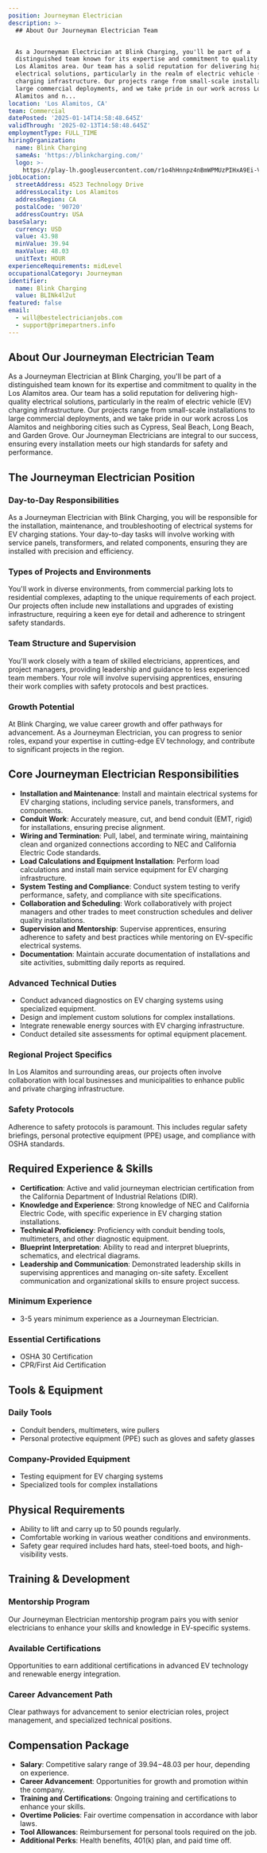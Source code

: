 ```yaml
---
position: Journeyman Electrician
description: >-
  ## About Our Journeyman Electrician Team


  As a Journeyman Electrician at Blink Charging, you'll be part of a
  distinguished team known for its expertise and commitment to quality in the
  Los Alamitos area. Our team has a solid reputation for delivering high-quality
  electrical solutions, particularly in the realm of electric vehicle (EV)
  charging infrastructure. Our projects range from small-scale installations to
  large commercial deployments, and we take pride in our work across Los
  Alamitos and n...
location: 'Los Alamitos, CA'
team: Commercial
datePosted: '2025-01-14T14:58:48.645Z'
validThrough: '2025-02-13T14:58:48.645Z'
employmentType: FULL_TIME
hiringOrganization:
  name: Blink Charging
  sameAs: 'https://blinkcharging.com/'
  logo: >-
    https://play-lh.googleusercontent.com/r1o4hHnnpz4nBmWPMUzPIHxA9Ei-VcabK1yDpBVkCu19UOeZFBlBhD7-uE7q9TlSEJo
jobLocation:
  streetAddress: 4523 Technology Drive
  addressLocality: Los Alamitos
  addressRegion: CA
  postalCode: '90720'
  addressCountry: USA
baseSalary:
  currency: USD
  value: 43.98
  minValue: 39.94
  maxValue: 48.03
  unitText: HOUR
experienceRequirements: midLevel
occupationalCategory: Journeyman
identifier:
  name: Blink Charging
  value: BLINk4l2ut
featured: false
email:
  - will@bestelectricianjobs.com
  - support@primepartners.info
---
```




## About Our Journeyman Electrician Team

As a Journeyman Electrician at Blink Charging, you'll be part of a distinguished team known for its expertise and commitment to quality in the Los Alamitos area. Our team has a solid reputation for delivering high-quality electrical solutions, particularly in the realm of electric vehicle (EV) charging infrastructure. Our projects range from small-scale installations to large commercial deployments, and we take pride in our work across Los Alamitos and neighboring cities such as Cypress, Seal Beach, Long Beach, and Garden Grove. Our Journeyman Electricians are integral to our success, ensuring every installation meets our high standards for safety and performance.

## The Journeyman Electrician Position

### Day-to-Day Responsibilities

As a Journeyman Electrician with Blink Charging, you will be responsible for the installation, maintenance, and troubleshooting of electrical systems for EV charging stations. Your day-to-day tasks will involve working with service panels, transformers, and related components, ensuring they are installed with precision and efficiency.

### Types of Projects and Environments

You'll work in diverse environments, from commercial parking lots to residential complexes, adapting to the unique requirements of each project. Our projects often include new installations and upgrades of existing infrastructure, requiring a keen eye for detail and adherence to stringent safety standards.

### Team Structure and Supervision

You'll work closely with a team of skilled electricians, apprentices, and project managers, providing leadership and guidance to less experienced team members. Your role will involve supervising apprentices, ensuring their work complies with safety protocols and best practices.

### Growth Potential

At Blink Charging, we value career growth and offer pathways for advancement. As a Journeyman Electrician, you can progress to senior roles, expand your expertise in cutting-edge EV technology, and contribute to significant projects in the region.

## Core Journeyman Electrician Responsibilities

- **Installation and Maintenance**: Install and maintain electrical systems for EV charging stations, including service panels, transformers, and components.
- **Conduit Work**: Accurately measure, cut, and bend conduit (EMT, rigid) for installations, ensuring precise alignment.
- **Wiring and Termination**: Pull, label, and terminate wiring, maintaining clean and organized connections according to NEC and California Electric Code standards.
- **Load Calculations and Equipment Installation**: Perform load calculations and install main service equipment for EV charging infrastructure.
- **System Testing and Compliance**: Conduct system testing to verify performance, safety, and compliance with site specifications.
- **Collaboration and Scheduling**: Work collaboratively with project managers and other trades to meet construction schedules and deliver quality installations.
- **Supervision and Mentorship**: Supervise apprentices, ensuring adherence to safety and best practices while mentoring on EV-specific electrical systems.
- **Documentation**: Maintain accurate documentation of installations and site activities, submitting daily reports as required.

### Advanced Technical Duties

- Conduct advanced diagnostics on EV charging systems using specialized equipment.
- Design and implement custom solutions for complex installations.
- Integrate renewable energy sources with EV charging infrastructure.
- Conduct detailed site assessments for optimal equipment placement.

### Regional Project Specifics

In Los Alamitos and surrounding areas, our projects often involve collaboration with local businesses and municipalities to enhance public and private charging infrastructure.

### Safety Protocols

Adherence to safety protocols is paramount. This includes regular safety briefings, personal protective equipment (PPE) usage, and compliance with OSHA standards.

## Required Experience & Skills

- **Certification**: Active and valid journeyman electrician certification from the California Department of Industrial Relations (DIR).
- **Knowledge and Experience**: Strong knowledge of NEC and California Electric Code, with specific experience in EV charging station installations.
- **Technical Proficiency**: Proficiency with conduit bending tools, multimeters, and other diagnostic equipment.
- **Blueprint Interpretation**: Ability to read and interpret blueprints, schematics, and electrical diagrams.
- **Leadership and Communication**: Demonstrated leadership skills in supervising apprentices and managing on-site safety. Excellent communication and organizational skills to ensure project success.

### Minimum Experience

- 3-5 years minimum experience as a Journeyman Electrician.

### Essential Certifications

- OSHA 30 Certification
- CPR/First Aid Certification

## Tools & Equipment

### Daily Tools

- Conduit benders, multimeters, wire pullers
- Personal protective equipment (PPE) such as gloves and safety glasses

### Company-Provided Equipment

- Testing equipment for EV charging systems
- Specialized tools for complex installations

## Physical Requirements

- Ability to lift and carry up to 50 pounds regularly.
- Comfortable working in various weather conditions and environments.
- Safety gear required includes hard hats, steel-toed boots, and high-visibility vests.

## Training & Development

### Mentorship Program

Our Journeyman Electrician mentorship program pairs you with senior electricians to enhance your skills and knowledge in EV-specific systems.

### Available Certifications

Opportunities to earn additional certifications in advanced EV technology and renewable energy integration.

### Career Advancement Path

Clear pathways for advancement to senior electrician roles, project management, and specialized technical positions.

## Compensation Package

- **Salary**: Competitive salary range of $39.94-$48.03 per hour, depending on experience.
- **Career Advancement**: Opportunities for growth and promotion within the company.
- **Training and Certifications**: Ongoing training and certifications to enhance your skills.
- **Overtime Policies**: Fair overtime compensation in accordance with labor laws.
- **Tool Allowances**: Reimbursement for personal tools required on the job.
- **Additional Perks**: Health benefits, 401(k) plan, and paid time off.